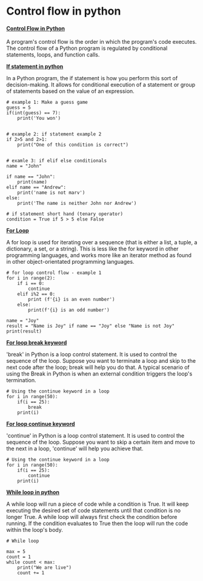 # Control flow in python

#### [Control Flow in Python](broken-reference) <a href="#control-flow-in-python" id="control-flow-in-python"></a>

A program's control flow is the order in which the program's code executes. The control flow of a Python program is regulated by conditional statements, loops, and function calls.



[**If statement in python**](broken-reference)

In a Python program, the if statement is how you perform this sort of decision-making. It allows for conditional execution of a statement or group of statements based on the value of an expression.

```
# example 1: Make a guess game
guess = 5
if(int(guess) == 7):
    print('You won')
    

# example 2: if statement example 2
if 2>5 and 2>1:
    print("One of this condition is correct")


# examle 3: if elif else conditionals
name = "John"

if name == "John":
    print(name)
elif name == "Andrew":
    print('name is not marv')
else:
    print('The name is neither John nor Andrew')

# if statement short hand (tenary operator)    
condition = True if 5 > 5 else False
```

[**For Loop**](broken-reference)

A for loop is used for iterating over a sequence (that is either a list, a tuple, a dictionary, a set, or a string). This is less like the for keyword in other programming languages, and works more like an iterator method as found in other object-orientated programming languages.

```
# for loop control flow - example 1
for i in range(2):
    if i == 0:
        continue
    elif i%2 == 0:
        print (f'{i} is an even number')
    else:
        print(f'{i} is an odd number')

name = "Joy"
result = "Name is Joy" if name == "Joy" else "Name is not Joy"
print(result)
```

[**For loop break keyword**](broken-reference)

'break' in Python is a loop control statement. It is used to control the sequence of the loop. Suppose you want to terminate a loop and skip to the next code after the loop; break will help you do that. A typical scenario of using the Break in Python is when an external condition triggers the loop's termination.

```
# Using the continue keyword in a loop
for i in range(50):
    if(i == 25):
        break
    print(i)
```

[**For loop continue keyword**](broken-reference)

'continue' in Python is a loop control statement. It is used to control the sequence of the loop. Suppose you want to skip a certain item and move to the next in a loop, 'continue' will help you achieve that.

```
# Using the continue keyword in a loop
for i in range(50):
    if(i == 25):
        continue
    print(i)
```

[**While loop in python**](broken-reference)

A while loop will run a piece of code while a condition is True. It will keep executing the desired set of code statements until that condition is no longer True. A while loop will always first check the condition before running. If the condition evaluates to True then the loop will run the code within the loop's body.

```
# While loop

max = 5
count = 1
while count < max:
    print("We are live")
    count += 1
```

